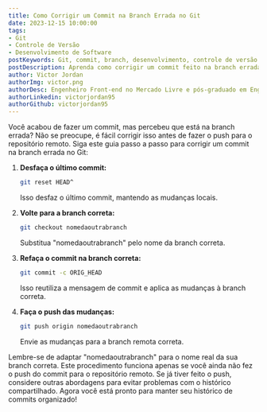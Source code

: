 ```yaml
---
title: Como Corrigir um Commit na Branch Errada no Git
date: 2023-12-15 10:00:00
tags:
- Git
- Controle de Versão
- Desenvolvimento de Software
postKeywords: Git, commit, branch, desenvolvimento, controle de versão
postDescription: Aprenda como corrigir um commit feito na branch errada no Git antes de realizar o push. Este guia passo a passo ajudará você a desfazer o commit, mudar para a branch correta e refazer o commit no local certo.
author: Victor Jordan
authorImg: victor.png
authorDesc: Engenheiro Front-end no Mercado Livre e pós-graduado em Engenharia de Software pela PUC-MG e formado em Banco de Dados pela Fatec, apaixonado por usabilidade, performance e UX!
authorLinkedin: victorjordan95
authorGithub: victorjordan95
---
```


Você acabou de fazer um commit, mas percebeu que está na branch errada? Não se preocupe, é fácil corrigir isso antes de fazer o push para o repositório remoto. Siga este guia passo a passo para corrigir um commit na branch errada no Git:

1. **Desfaça o último commit:**
   ```bash
   git reset HEAD^
   ```
   Isso desfaz o último commit, mantendo as mudanças locais.

2. **Volte para a branch correta:**
   ```bash
   git checkout nomedaoutrabranch
   ```
   Substitua "nomedaoutrabranch" pelo nome da branch correta.

3. **Refaça o commit na branch correta:**
   ```bash
   git commit -c ORIG_HEAD
   ```

   Isso reutiliza a mensagem de commit e aplica as mudanças à branch correta.

4. **Faça o push das mudanças:**
   ```bash
   git push origin nomedaoutrabranch
   ```
   Envie as mudanças para a branch remota correta.

Lembre-se de adaptar "nomedaoutrabranch" para o nome real da sua branch correta. Este procedimento funciona apenas se você ainda não fez o push do commit para o repositório remoto. Se já tiver feito o push, considere outras abordagens para evitar problemas com o histórico compartilhado. Agora você está pronto para manter seu histórico de commits organizado!
